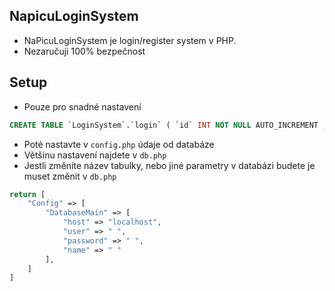 ## NapicuLoginSystem
* NaPicuLoginSystem je login/register system v PHP.
* Nezaručuji 100% bezpečnost
## Setup
* Pouze pro snadné nastavení
```sql
CREATE TABLE `LoginSystem`.`login` ( `id` INT NOT NULL AUTO_INCREMENT , `username` VARCHAR(100) NOT NULL , `password` VARCHAR(500) NOT NULL , `permission` VARCHAR(10) NOT NULL , PRIMARY KEY (`id`)) ENGINE = InnoDB;
```
* Poté nastavte v `config.php` údaje od databáze
* Většinu nastavení najdete v `db.php`
* Jestli změníte název tabulky, nebo jiné parametry v databázi budete je muset změnit v `db.php` 

```php
return [
    "Config" => [
        "DatabaseMain" => [
            "host" => "localhost",
            "user" => " ",
            "password" => " ",
            "name" => " "
        ],
    ]
]
```

